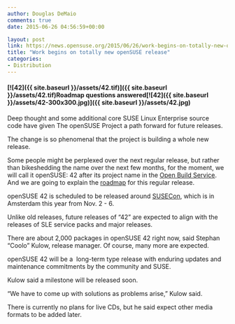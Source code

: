 ```yaml
---
author: Douglas DeMaio
comments: true
date: 2015-06-26 04:56:59+00:00

layout: post
link: https://news.opensuse.org/2015/06/26/work-begins-on-totally-new-opensuse-release/
title: "Work begins on totally new openSUSE release"
categories:
- Distribution
---
```



#### [![42]({{ site.baseurl }}/assets/42.tif)]({{ site.baseurl }}/assets/42.tif)Roadmap questions answered[![42]({{ site.baseurl }}/assets/42-300x300.jpg)]({{ site.baseurl }}/assets/42.jpg)


Deep thought and some additional core SUSE Linux Enterprise source code have given The openSUSE Project a path forward for future releases.

The change is so phenomenal that the project is building a whole new release.

Some people might be perplexed over the next regular release, but rather than bikeshedding the name over the next few months, for the moment, we will call it openSUSE: 42 after its project name in the [Open Build Service](https://build.opensuse.org). And we are going to explain the [roadmap](http://en.wikipedia.org/wiki/Template:Timeline_openSUSE) for this regular release.

openSUSE 42 is scheduled to be released around [SUSECon](http://www.susecon.com), which is in Amsterdam this year from Nov. 2 - 6.

Unlike old releases, future releases of “42” are expected to align with the releases of SLE service packs and major releases.

There are about 2,000 packages in openSUSE 42 right now, said Stephan “Coolo” Kulow, release manager. Of course, many more are expected.

openSUSE 42 will be a  long-term type release with enduring updates and maintenance commitments by the community and SUSE.

Kulow said a milestone will be released soon.

“We have to come up with solutions as problems arise,” Kulow said.

There is currently no plans for live CDs, but he said expect other media formats to be added later.		
